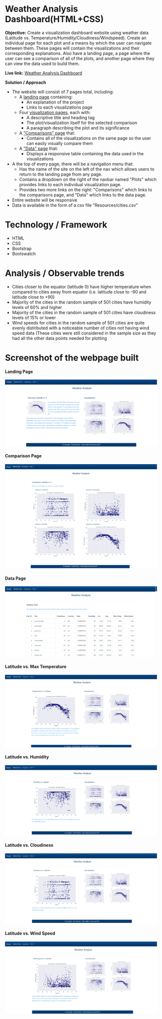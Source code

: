 # Weather Analysis Dashboard(HTML+CSS)

**Objective:**
Create a visualization dashboard website using weather data (Latitude vs. Temperature/Humidity/Cloudiness/Windspeed). Create an individual page for each plot and a means by which the user can navigate between them. These pages will contain the visualizations and their corresponding explanations. Also have a landing page, a page where the user can see a comparison of all of the plots, and another page where they can view the data used to build them.

**Live link:**
[Weather Analysis Dashboard](https://catchvivkrish.github.io/Weather_Data_HTML_CSS/index.html)

**Solution / Approach**
* The website will consist of 7 pages total, including:
	* A [landing page](#landing-page) containing:
	  * An explanation of the project
	  * Links to each visualizations page
	* Four [visualization pages](#visualization-pages), each with:
	  * A descriptive title and heading tag
	  * The plot/visualization itself for the selected comparison
	  * A paragraph describing the plot and its significance
	* A ["Comparisons" page](#comparisons-page) that:
	  * Contains all of the visualizations on the same page so the user can easily visually compare them
	* A ["Data" page](#data-page) that:
	  * Displays a responsive table containing the data used in the visualizations
* A the top of every page, there will be a navigation menu that:
	* Has the name of the site on the left of the nav which allows users to return to the landing page from any page.
	* Contains a dropdown on the right of the navbar named "Plots" which provides links to each individual visualization page.
	* Provides two more links on the right: "Comparisons" which links to the comparisons page, and "Data" which links to the data page.
* Entire website will be responsive
* Data is available in the form of a csv file "Resources/cities.csv"

# Technology / Framework
* HTML
* CSS
* Bootstrap
* Bootswatch

# Analysis / Observable trends 
* Cities closer to the equator (latitude 0) have higher temperature when compared to cities away from equator (i.e. latitude close to -90 and latitude close to +90)
* Majority of the cities in the random sample of 501 cities have humidity levels of 60% and higher
* Majority of the cities in the random sample of 501 cities have cloudiness levels of 15% or lower
* Wind speeds for cities in the random sample of 501 cities are quite evenly distributed with a noticeable number of cities not having wind speed data (These cities were still considered in the sample size as they had all the other data points needed for plotting


# Screenshot of the webpage built
#### Landing Page
![png](Images/webpage_landing.png)

#### Comparison Page
![png](Images/webpage_compare.png)

#### Data Page
![png](Images/webpage_data.png)

#### Latitude vs. Max Temperature
![png](Images/webpage_temperature.png)

#### Latitude vs. Humidity
![png](Images/webpage_humidity.png)

#### Latitude vs. Cloudiness
![png](Images/webpage_cloudiness.png)

#### Latitude vs. Wind Speed
![png](Images/webpage_windspeed.png)
